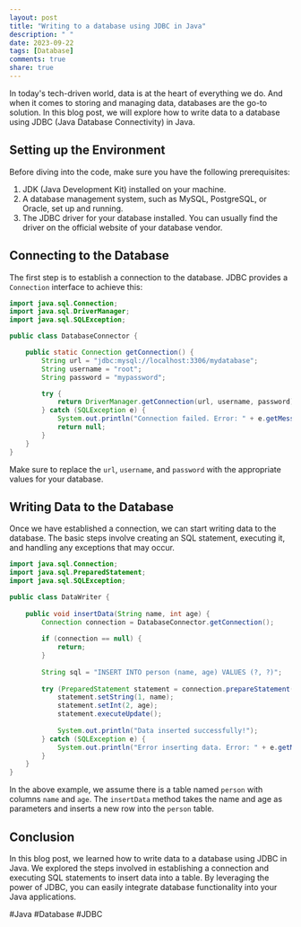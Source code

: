 ```yaml
---
layout: post
title: "Writing to a database using JDBC in Java"
description: " "
date: 2023-09-22
tags: [Database]
comments: true
share: true
---
```


In today's tech-driven world, data is at the heart of everything we do. And when it comes to storing and managing data, databases are the go-to solution. In this blog post, we will explore how to write data to a database using JDBC (Java Database Connectivity) in Java.

## Setting up the Environment

Before diving into the code, make sure you have the following prerequisites:

1. JDK (Java Development Kit) installed on your machine.
2. A database management system, such as MySQL, PostgreSQL, or Oracle, set up and running.
3. The JDBC driver for your database installed. You can usually find the driver on the official website of your database vendor.

## Connecting to the Database

The first step is to establish a connection to the database. JDBC provides a `Connection` interface to achieve this:

```java
import java.sql.Connection;
import java.sql.DriverManager;
import java.sql.SQLException;

public class DatabaseConnector {

    public static Connection getConnection() {
        String url = "jdbc:mysql://localhost:3306/mydatabase";
        String username = "root";
        String password = "mypassword";

        try {
            return DriverManager.getConnection(url, username, password);
        } catch (SQLException e) {
            System.out.println("Connection failed. Error: " + e.getMessage());
            return null;
        }
    }
}
```

Make sure to replace the `url`, `username`, and `password` with the appropriate values for your database.

## Writing Data to the Database

Once we have established a connection, we can start writing data to the database. The basic steps involve creating an SQL statement, executing it, and handling any exceptions that may occur.

```java
import java.sql.Connection;
import java.sql.PreparedStatement;
import java.sql.SQLException;

public class DataWriter {
    
    public void insertData(String name, int age) {
        Connection connection = DatabaseConnector.getConnection();
        
        if (connection == null) {
            return;
        }
        
        String sql = "INSERT INTO person (name, age) VALUES (?, ?)";
        
        try (PreparedStatement statement = connection.prepareStatement(sql)) {
            statement.setString(1, name);
            statement.setInt(2, age);
            statement.executeUpdate();
            
            System.out.println("Data inserted successfully!");
        } catch (SQLException e) {
            System.out.println("Error inserting data. Error: " + e.getMessage());
        }
    }
}
```

In the above example, we assume there is a table named `person` with columns `name` and `age`. The `insertData` method takes the name and age as parameters and inserts a new row into the `person` table.

## Conclusion

In this blog post, we learned how to write data to a database using JDBC in Java. We explored the steps involved in establishing a connection and executing SQL statements to insert data into a table. By leveraging the power of JDBC, you can easily integrate database functionality into your Java applications.

#Java #Database #JDBC